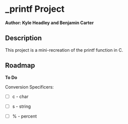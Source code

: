 # _printf Project

**Author: Kyle Headley and Benjamin Carter**




## Description
This project is a mini-recreation of the printf function in C.



## Roadmap


**To Do**

Conversion Specificers:

- [ ]  c - char 
- [ ]  s - string
- [ ]  % - percent 

